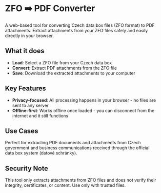 # ZFO ➡️ PDF Converter

A web-based tool for converting Czech data box files (ZFO format) to PDF attachments. Extract attachments from your ZFO files safely and easily directly in your browser.

## What it does

- **Load**: Select a ZFO file from your Czech data box
- **Convert**: Extract PDF attachments from the ZFO file  
- **Save**: Download the extracted attachments to your computer

## Key Features

- **Privacy-focused**: All processing happens in your browser - no files are sent to any server
- **Offline-first**: Works offline once loaded - you can disconnect from the internet and it still functions

## Use Cases

Perfect for extracting PDF documents and attachments from Czech government and business communications received through the official data box system (datové schránky).

## Security Note

This tool only extracts attachments from ZFO files and does not verify their integrity, certificates, or content. Use only with trusted files.
